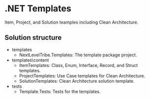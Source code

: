 # .NET Templates

Item, Project, and Solution teamples including Clean Architecture.

## Solution structure
- templates
  - NextLevelTribe.Templates: The template package project.
- templates\content
  - ItemTemplates: Class, Enum, Interface, Record, and Struct templates.
  - ProjectTemplates: Use Case templates for Clean Architecture.
  - SolutionTemplates: Clean Architecture solution template.
- tests
  - Template.Tests: Tests for the templates.

